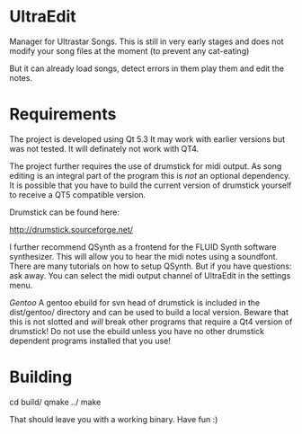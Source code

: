 UltraEdit
=========

Manager for Ultrastar Songs. This is still in very early stages
and does not modify your song files at the moment (to prevent any cat-eating)

But it can already load songs, detect errors in them play them and edit the notes.

Requirements
============

The project is developed using Qt 5.3
It may work with earlier versions but was not tested. 
It will definately not work with QT4.

The project further requires the use of drumstick for midi output. As song editing is an integral part of the program this is *not* an optional dependency.
It is possible that you have to build the current version of drumstick yourself to receive a QT5 compatible version.

Drumstick can be found here:

http://drumstick.sourceforge.net/

I further recommend QSynth as a frontend for the FLUID Synth software synthesizer. This will allow you to hear the midi notes using a soundfont.
There are many tutorials on how to setup QSynth. But if you have questions: ask away. You can select the midi output channel of UltraEdit in the settings menu.

*Gentoo*
A gentoo ebuild for svn head of drumstick is included in the dist/gentoo/ directory and can be used to build a local version.
Beware that this is not slotted and *will* break other programs that require a Qt4 version of drumstick! Do not use the ebuild unless you have no other drumstick dependent programs installed that you use!

Building
========

cd build/
qmake ../
make

That should leave you with a working binary. Have fun :)
